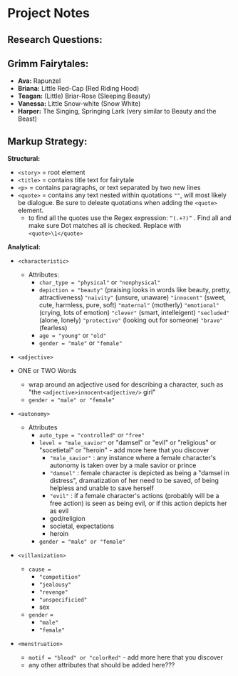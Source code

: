 # Project Notes
## Research Questions:

## Grimm Fairytales:
- **Ava:** Rapunzel
- **Briana:** Little Red-Cap (Red Riding Hood)
- **Teagan:** (Little) Briar-Rose (Sleeping Beauty)
- **Vanessa:** Little Snow-white (Snow White)
- **Harper:** The Singing, Springing Lark (very similar to Beauty and the Beast)
## Markup Strategy:
**Structural:**
- `<story>` = root element
- `<title>` = contains title text for fairytale
- `<p>` = contains paragraphs, or text separated by two new lines
-  `<quote>` = contains any text nested within quotations `""`, will most likely be dialogue. Be sure to deleate quotations when adding the `<quote>` element.
   - to find all the quotes use the Regex expression: `“(.+?)”` . Find all and make sure Dot matches all is checked. Replace with `<quote>\1</quote>`

**Analytical:** 
- `<characteristic>`
   - Attributes: 
      - `char_type = "physical"` or `"nonphysical"`
      - `depiction = "beauty"` (praising looks in words like beauty, pretty, attractiveness) `"naivity"` (unsure, unaware) `"innocent"` (sweet, cute, harmless, pure, soft) `"maternal"` (motherly) `"emotional"` (crying, lots of emotion) `"clever"` (smart, intelleigent) `"secluded"` (alone, lonely) `"protective"` (looking out for someone) `"brave"` (fearless)
      - `age = "young"` or `"old"`
      - `gender = "male"` or `"female"`
 
- `<adjective>` 
- ONE or TWO Words
   - wrap around an adjective used for describing a character, such as "the `<adjective>innocent<adjective/>` girl"
   - `gender = "male" or "female"`
     
- `<autonomy>`
   - Attributes
      - `auto_type = "controlled"` or `"free"`
      - `level = "male_savior"` or "damsel" or "evil" or "religious" or "socetietal" or "heroin" - add more here that you discover
         - `"male_savior"` : any instance where a female character's autonomy is taken over by a male savior or prince
         - `"damsel"` : female character is depicted as being a "damsel in distress", dramatization of her need to be saved, of being helpless and unable to save herself
         - `"evil"` : if a female character's actions (probably will be a free action) is seen as being evil, or if this action depicts her as evil
         - god/religion
         - societal, expectations
         - heroin
      - `gender = "male" or "female"`
- `<villanization>` 
   - `cause =`
      - `"competition"` 
      - `"jealousy"`
      - `"revenge"`
      - `"unspecificied"`
      - sex
   - `gender` =
      - `"male"` 
      - `"female"` 
- `<menstruation>`
   -  `motif = "blood" or "colorRed"` - add more here that you discover
    - any other attributes that should be added here???





